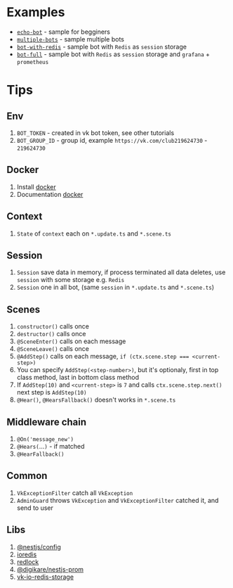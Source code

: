 # Examples

- [`echo-bot`](https://github.com/xTCry/nestjs-vk-samples/tree/master/echo-bot) - sample for begginers
- [`multiple-bots`](https://github.com/xTCry/nestjs-vk-samples/tree/master/multiple-bots) - sample multiple bots
- [`bot-with-redis`](https://github.com/xTCry/nestjs-vk-samples/tree/master/bot-with-redis) - sample bot with `Redis` as `session` storage
- [`bot-full`](https://github.com/xTCry/nestjs-vk-samples/tree/master/bot-with-redis) - sample bot with `Redis` as `session` storage and `grafana` + `prometheus`

# Tips

## Env

1. `BOT_TOKEN` - created in vk bot token, see other tutorials
2. `BOT_GROUP_ID` - group id, example `https://vk.com/club219624730` - `219624730`

## Docker

1. Install [docker](https://www.docker.com/)
2. Documentation [docker](https://docs.docker.com/)

## Context

1. `State` of `context` each on `*.update.ts` and `*.scene.ts`

## Session

1. `Session` save data in memory, if process terminated all data deletes, use `session` with some storage e.g. `Redis`
2. `Session` one in all bot, (same `session` in `*.update.ts` and `*.scene.ts`)

## Scenes

1. `constructor()` calls once
2. `destructor()` calls once
3. `@SceneEnter()` calls on each message
4. `@SceneLeave()` calls once
5. `@AddStep()` calls on each message, `if (ctx.scene.step === <current-step>)`
6. You can specify `AddStep(<step-number>)`, but it's optionaly, first in top class method, last in bottom class method
7. If `AddStep(10)` and `<current-step>` is `7` and calls `ctx.scene.step.next()` next step is `AddStep(10)`
8. `@Hear()`, `@HearsFallback()` doesn't works in `*.scene.ts`

## Middleware chain

1. `@On('message_new')`
2. `@Hears(`...`)` - if matched
3. `@HearFallback()`

## Common

1. `VkExceptionFilter` catch all `VkException`
2. `AdminGuard` throws `VkException` and `VkExceptionFilter` catched it, and send to user

## Libs

1. [@nestjs/config](https://docs.nestjs.com/techniques/configuration)
2. [ioredis](https://www.npmjs.com/package//ioredis)
3. [redlock](https://www.npmjs.com/package/redlock)
4. [@digikare/nestjs-prom](https://www.npmjs.com/package/@digikare/nestjs-prom)
5. [vk-io-redis-storage](https://socket.dev/npm/package/vk-io-redis-storage)
